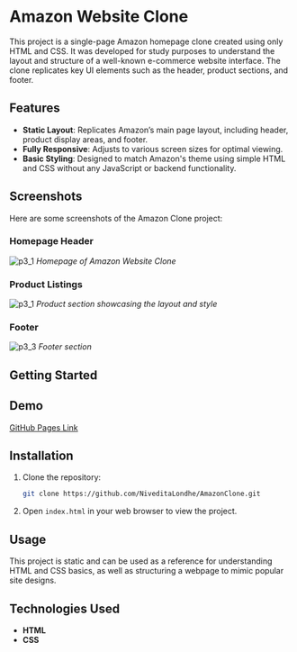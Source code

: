 # Amazon Website Clone

This project is a single-page Amazon homepage clone created using only HTML and CSS. It was developed for study purposes to understand the layout and structure of a well-known e-commerce website interface. The clone replicates key UI elements such as the header, product sections, and footer.

## Features

- **Static Layout**: Replicates Amazon’s main page layout, including header, product display areas, and footer.
- **Fully Responsive**: Adjusts to various screen sizes for optimal viewing.
- **Basic Styling**: Designed to match Amazon's theme using simple HTML and CSS without any JavaScript or backend functionality.

## Screenshots

Here are some screenshots of the Amazon Clone project:

### Homepage Header
![p3_1](https://github.com/user-attachments/assets/15f8254a-d411-402a-b510-7d5e59293fd8)
*Homepage of Amazon Website Clone*

### Product Listings
![p3_1](https://github.com/user-attachments/assets/15f8254a-d411-402a-b510-7d5e59293fd8)
*Product section showcasing the layout and style*

### Footer
![p3_3](https://github.com/user-attachments/assets/1ba988dd-e169-483c-9f5f-0bc40c4d8d4b)
*Footer section*

## Getting Started

## Demo

[GitHub Pages Link](https://niveditalondhe.github.io/AmazonClone/) 

## Installation

1. Clone the repository:
    ```bash
    git clone https://github.com/NiveditaLondhe/AmazonClone.git
    ```
2. Open `index.html` in your web browser to view the project.

## Usage

This project is static and can be used as a reference for understanding HTML and CSS basics, as well as structuring a webpage to mimic popular site designs.

## Technologies Used

- **HTML**
- **CSS**

